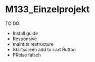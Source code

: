 # M133_Einzelprojekt

TO DO: 
- Install guide
- Responsive
- maint.ts restructure
- Startscreen add to cart Button
- PReise falsch